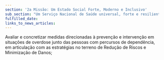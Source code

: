 ```yaml
---
section: '2a Missão: Um Estado Social Forte, Moderno e Inclusivo'
sub_section: "Um Serviço Nacional de Saúde universal, forte e resiliente"
fulfilled_date:
links_to_news_articles:
---
```


Avaliar e concretizar medidas direcionadas à prevenção e intervenção em situações de overdose junto das pessoas com percursos de dependência, em articulação com as estratégias no terreno de Redução de Riscos e Minimização de Danos;